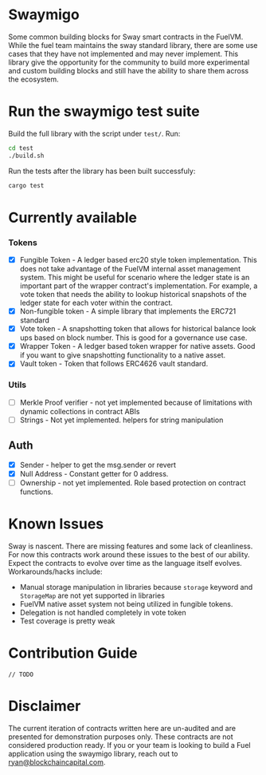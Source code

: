 # Swaymigo 
Some common building blocks for Sway smart contracts in the FuelVM. While the fuel team maintains the sway standard library, there are some use cases that they have not implemented and may never implement. This library give the opportunity for the community to build more experimental and custom building blocks and still have the ability to share them across the ecosystem.


# Run the swaymigo test suite 

Build the full library with the script under `test/`. Run: 
``` sh
cd test
./build.sh
```

Run the tests after the library has been built successfuly: 
``` sh 
cargo test 
```

# Currently available
### Tokens
- [x] Fungible Token - A ledger based erc20 style token implementation. This does not take advantage of the FuelVM internal asset management system. This might be useful for scenario where the ledger state is an important part of the wrapper contract's implementation. For example, a vote token that needs the ability to lookup historical snapshots of the ledger state for each voter within the contract. 
- [x] Non-fungible token - A simple library that implements the ERC721 standard
- [x] Vote token - A snapshotting token that allows for historical balance look ups based on block number. This is good for a governance use case. 
- [x] Wrapper Token - A ledger based token wrapper for native assets. Good if you want to give snapshotting functionality to a native asset. 
- [x] Vault token - Token that follows ERC4626 vault standard. 
### Utils
- [ ] Merkle Proof verifier - not yet implemented because of limitations with dynamic collections in contract ABIs
- [ ] Strings - Not yet implemented. helpers for string manipulation

## Auth
- [x] Sender - helper to get the msg.sender or revert
- [x] Null Address - Constant getter for 0 address.
- [ ] Ownership - not yet implemented. Role based protection on contract functions. 

# Known Issues
Sway is nascent. There are missing features and some lack of cleanliness. For now this contracts work around these issues to the best of our ability. Expect the contracts to evolve over time as the language itself evolves.
Workarounds/hacks include: 
- Manual storage manipulation in libraries because `storage` keyword and `StorageMap` are not yet supported in libraries
- FuelVM native asset system not being utilized in fungible tokens. 
- Delegation is not handled completely in vote token
- Test coverage is pretty weak

# Contribution Guide
`// TODO` 

# Disclaimer
The current iteration of contracts written here are un-audited and are presented for demonstration purposes only. These contracts are not considered production ready. If you or your team is looking to build a Fuel application using the swaymigo library, reach out to ryan@blockchaincapital.com.

